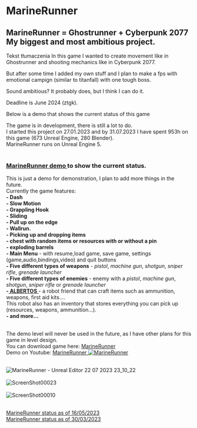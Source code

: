 # MarineRunner

## MarineRunner = Ghostrunner + Cyberpunk 2077 My biggest and most ambitious project. <br/>

Tekst tłumaczenia
In this game I wanted to create movement like in Ghostrunner and shooting mechanics like in Cyberpunk 2077.<br/>

But after some time I added my own stuff and I plan to make a fps with emotional campign (similar to titanfall) with one tough boss.<br/>

Sound ambitious? It probably does, but I think I can do it.<br/>

Deadline is June 2024 (ztgk).<br/>

Below is a demo that shows the current status of this game<br/>

The game is in development, there is still a lot to do. <br/>
I started this project on 27.01.2023 and by 31.07.2023 I have spent 953h on this game (673 Unreal Engine, 280 Blender). <br/>
MarineRunner runs on Unreal Engine 5. <br/>
<br/>

### <a href="https://youtu.be/UozAfLmbgF0"> MarineRunner demo </a> to show the current status.  <br/>
This is just a demo for demonstration, I plan to add more things in the future.  <br/>
Currently the game features: <br/>
**- Dash**<br/>
**- Slow Motion**<br/>
**- Grappling Hook**<br/>
**- Sliding**<br/>
**- Pull up on the edge**<br/>
**- Wallrun.** <br/>
**- Picking up and dropping items** <br/>
**- chest with random items or resources with or without a pin** <br/>
**- exploding barrels**  <br/>
**- Main Menu** - with resume,load game, save game, settings (game,audio,bindings,video) and quit buttons  <br/>
**- Five different types of weapons** - _pistol_, _machine gun_, _shotgun_, _sniper rifle_, _grenade launcher_  <br/>
**- Five different types of enemies** - enemy with a _pistol_, _machine gun_, _shotgun_, _sniper rifle_ or _grenade launcher_ <br/>
**-<a href="https://www.youtube.com/watch?v=dtFB4vfd2Eg"> ALBERTOS** </a> - a robot friend that can craft items such as ammunition, weapons, first aid kits....  <br/>
This robot also has an inventory that stores everything you can pick up (resources, weapons, ammunition...).  <br/>
**- and more...**<br/><br/>

The demo level will never be used in the future, as I have other plans for this game in level design.  <br/>
You can download game here: <a href="https://drive.google.com/file/d/17XCGErqjLaanXRmtc4CCK67CzDlCNRf0/view?usp=share_link"> MarineRunner </a> <br/>
Demo on Youtube: <a href="https://youtu.be/UozAfLmbgF0"> MarineRunner 
[![MarineRunner](https://i.ytimg.com/vi/UozAfLmbgF0/maxresdefault.jpg)](https://www.youtube.com/watch?v=UozAfLmbgF0)
<br/><br/>

![MarineRunner - Unreal Editor 22 07 2023 23_10_22](https://github.com/Endersik4/MarineRunner/assets/131354098/9fec6708-dff4-4630-8111-f7699c07b7a9)
<br/><br/>
![ScreenShot00023](https://github.com/Endersik4/MarineRunner/assets/131354098/dbc205a0-0baa-49c4-bb95-0fd9ebfde853)
<br/><br/>
![ScreenShot00010](https://github.com/Endersik4/MarineRunner/assets/131354098/be2efc62-edc7-43a6-b012-074e69f5163d)
<br/><br/>


<a href="https://youtu.be/TpYCEW1tYkw"> MarineRunner status as of 16/05/2023 </a> <br/>
<a href="https://youtu.be/8jKjilVmgmk"> MarineRunner status as of 30/03/2023 </a>

